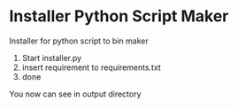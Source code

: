 # Installer Python Script Maker
Installer for python script to bin maker

1. Start installer.py
2. insert requirement to requirements.txt
3. done

You now can see in output directory
